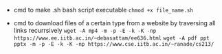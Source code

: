 - cmd to make .sh bash script executable
`chmod +x file_name.sh`

- cmd to download files of a certain type from a website by traversing all links recurrsively
`wget -A mp4 -m -p -E -k -K -np https://www.ee.iitb.ac.in/~debasattam/ee636.html`
`wget -A pdf ppt pptx -m -p -E -k -K -np https://www.cse.iitb.ac.in/~ranade/cs213/`

